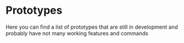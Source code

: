 # Prototypes
Here you can find a list of prototypes that are still in development and probably have not many working features and commands